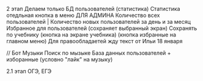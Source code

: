 2 этап
Делаем только БД пользователей (статистика) Статистика отедльная кнопка в меню ДЛЯ АДМИНА
Количество всех пользователей | Количество новых пользователей за день и за месяц
Избранное для пользователей (сохраняет выбранный экран) Сохранять по учебнику (кнопка на экране учебника) (кнопка избранные на главном меню)
Для правообладаетей жду текст от Ильи
18 января 

// Бот Музыки
Поиск по мызыке
База данных пользователей + изборанные (условно "лайк" на музыку)

2.1 этап
ОГЭ, ЕГЭ